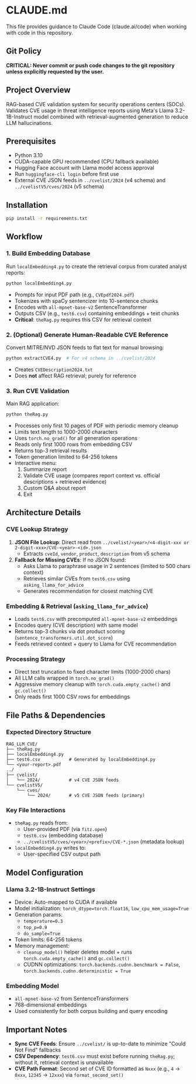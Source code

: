 # CLAUDE.md

This file provides guidance to Claude Code (claude.ai/code) when working with code in this repository.

## Git Policy

**CRITICAL: Never commit or push code changes to the git repository unless explicitly requested by the user.**

## Project Overview

RAG-based CVE validation system for security operations centers (SOCs). Validates CVE usage in threat intelligence reports using Meta's Llama 3.2-1B-Instruct model combined with retrieval-augmented generation to reduce LLM hallucinations.

## Prerequisites

- Python 3.10
- CUDA-capable GPU recommended (CPU fallback available)
- Hugging Face account with Llama model access approval
- Run `huggingface-cli login` before first use
- External CVE JSON feeds in `../cvelist/2024` (v4 schema) and `../cvelistV5/cves/2024` (v5 schema)

## Installation

```bash
pip install -r requirements.txt
```

## Workflow

### 1. Build Embedding Database
Run `localEmbedding4.py` to create the retrieval corpus from curated analyst reports:
```bash
python localEmbedding4.py
```
- Prompts for input PDF path (e.g., `CVEpdf2024.pdf`)
- Tokenizes with spaCy sentencizer into 10-sentence chunks
- Encodes with `all-mpnet-base-v2` SentenceTransformer
- Outputs CSV (e.g., `test6.csv`) containing embeddings + text chunks
- **Critical**: `theRag.py` requires this CSV for retrieval context

### 2. (Optional) Generate Human-Readable CVE Reference
Convert MITRE/NVD JSON feeds to flat text for manual browsing:
```bash
python extractCVE4.py  # For v4 schema in ../cvelist/2024
```
- Creates `CVEDescription2024.txt`
- Does **not** affect RAG retrieval; purely for reference

### 3. Run CVE Validation
Main RAG application:
```bash
python theRag.py
```
- Processes only first 10 pages of PDF with periodic memory cleanup
- Limits text length to 1000-2000 characters
- Uses `torch.no_grad()` for all generation operations
- Reads only first 1000 rows from embedding CSV
- Returns top-3 retrieval results
- Token generation limited to 64-256 tokens
- Interactive menu:
  1. Summarize report
  2. Validate CVE usage (compares report context vs. official descriptions + retrieved evidence)
  3. Custom Q&A about report
  4. Exit

## Architecture Details

### CVE Lookup Strategy
1. **JSON File Lookup**: Direct read from `../cvelist/<year>/<4-digit-xxx or 2-digit-xxx>/CVE-<year>-<id>.json`
   - Extracts `cveId`, `vendor`, `product`, `description` from v5 schema
2. **Fallback for Missing CVEs**: If no JSON found:
   - Asks Llama to paraphrase usage in 2 sentences (limited to 500 chars context)
   - Retrieves similar CVEs from `test6.csv` using `asking_llama_for_advice`
   - Generates recommendation for closest matching CVE

### Embedding & Retrieval (`asking_llama_for_advice`)
- Loads `test6.csv` with precomputed `all-mpnet-base-v2` embeddings
- Encodes query (CVE description) with same model
- Returns top-3 chunks via dot product scoring (`sentence_transformers.util.dot_score`)
- Feeds retrieved context + query to Llama for CVE recommendation

### Processing Strategy
- Direct text truncation to fixed character limits (1000-2000 chars)
- All LLM calls wrapped in `torch.no_grad()`
- Aggressive memory cleanup with `torch.cuda.empty_cache()` and `gc.collect()`
- Only reads first 1000 CSV rows for embeddings

## File Paths & Dependencies

### Expected Directory Structure
```
RAG_LLM_CVE/
├── theRag.py
├── localEmbedding4.py
├── test6.csv           # Generated by localEmbedding4.py
└── <your-report>.pdf
../
├── cvelist/
│   └── 2024/           # v4 CVE JSON feeds
└── cvelistV5/
    └── cves/
        └── 2024/       # v5 CVE JSON feeds (primary)
```

### Key File Interactions
- `theRag.py` reads from:
  - User-provided PDF (via `fitz.open`)
  - `test6.csv` (embedding database)
  - `../cvelistV5/cves/<year>/<prefix>/CVE-*.json` (metadata lookup)
- `localEmbedding4.py` writes to:
  - User-specified CSV output path

## Model Configuration

### Llama 3.2-1B-Instruct Settings
- Device: Auto-mapped to CUDA if available
- Model initialization: `torch_dtype=torch.float16`, `low_cpu_mem_usage=True`
- Generation params:
  - `temperature=0.3`
  - `top_p=0.9`
  - `do_sample=True`
- Token limits: 64-256 tokens
- Memory management:
  - `cleanup_model()` helper deletes model + runs `torch.cuda.empty_cache()` and `gc.collect()`
  - CUDNN optimizations: `torch.backends.cudnn.benchmark = False`, `torch.backends.cudnn.deterministic = True`

### Embedding Model
- `all-mpnet-base-v2` from SentenceTransformers
- 768-dimensional embeddings
- Used consistently for both corpus building and query encoding

## Important Notes

- **Sync CVE Feeds**: Ensure `../cvelist/` is up-to-date to minimize "Could Not Find" fallbacks
- **CSV Dependency**: `test6.csv` must exist before running `theRag.py`; without it, retrieval context is unavailable
- **CVE Path Format**: Second set of CVE ID formatted as `Nxxx` (e.g., `4` → `0xxx`, `12345` → `12xxx`) via `format_second_set()`
